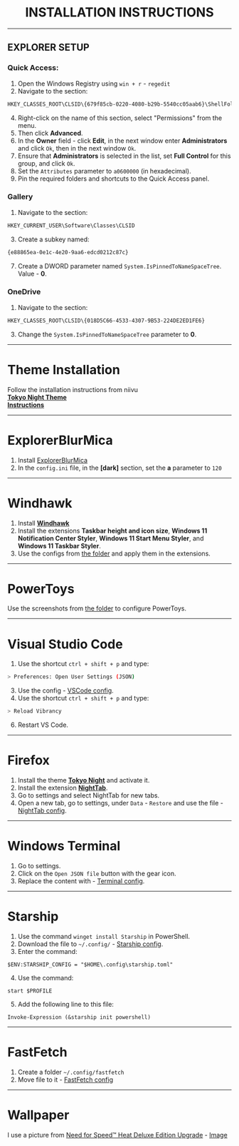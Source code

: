 <h1 align=center>INSTALLATION INSTRUCTIONS</h1>

---

## EXPLORER SETUP

### Quick Access:
1. Open the Windows Registry using `win + r` - `regedit`
2. Navigate to the section:
```bash
HKEY_CLASSES_ROOT\CLSID\{679f85cb-0220-4080-b29b-5540cc05aab6}\ShellFolder
```
4. Right-click on the name of this section, select "Permissions" from the menu.
5. Then click **Advanced**.
6. In the **Owner** field - click **Edit**, in the next window enter **Administrators** and click `Ok`, then in the next window `Ok`.
7. Ensure that **Administrators** is selected in the list, set **Full Control** for this group, and click `Ok`.
8. Set the `Attributes` parameter to ```a0600000``` (in hexadecimal).
9. Pin the required folders and shortcuts to the Quick Access panel.

### Gallery
1. Navigate to the section:
```bash
HKEY_CURRENT_USER\Software\Classes\CLSID
```
3. Create a subkey named:
```bash
{e88865ea-0e1c-4e20-9aa6-edcd0212c87c}
```
7. Create a DWORD parameter named `System.IsPinnedToNameSpaceTree`. Value - **0**.

### OneDrive
1. Navigate to the section:
```bash
HKEY_CLASSES_ROOT\CLSID\{018D5C66-4533-4307-9B53-224DE2ED1FE6}
```
3. Change the `System.IsPinnedToNameSpaceTree` parameter to **0**.

---

# Theme Installation

Follow the installation instructions from niivu<br>
[**Tokyo Night Theme**](https://www.deviantart.com/niivu/art/Tokyo-Night-for-Windows-11-970381220)<br>
[**Instructions**](https://www.deviantart.com/niivu/art/Installing-Windows-Themes-UPDATED-708835586)<br>

---

# ExplorerBlurMica
1. Install [ExplorerBlurMica](https://github.com/Maplespe/ExplorerBlurMica)
2. In the `config.ini` file, in the **[dark]** section, set the **a** parameter to `120`

---

# Windhawk
1. Install [**Windhawk**](https://windhawk.net/)
2. Install the extensions **Taskbar height and icon size**, **Windows 11 Notification Center Styler**, **Windows 11 Start Menu Styler**, and **Windows 11 Taskbar Styler**.
3. Use the configs from [the folder](../.config/windhawk) and apply them in the extensions.

---

# PowerToys
Use the screenshots from [the folder](../.config/powertoys) to configure PowerToys.

---

# Visual Studio Code
1. Use the shortcut `ctrl + shift + p` and type:
```bash
> Preferences: Open User Settings (JSON)
```
3. Use the config - [VSCode config](../.config/vscode/settings.json).
4. Use the shortcut `ctrl + shift + p` and type:
```bash
> Reload Vibrancy
```
6. Restart VS Code.

---

# Firefox
1. Install the theme [**Tokyo Night**](https://addons.mozilla.org/ru/firefox/addon/tokyo-night-theme-for-firefox/) and activate it.
2. Install the extension [**NightTab**](https://addons.mozilla.org/ru/firefox/addon/nighttab/).
3. Go to settings and select NightTab for new tabs.
4. Open a new tab, go to settings, under `Data` - `Restore` and use the file - [NightTab config](.config/firefox/nighttab.json).

---

# Windows Terminal
1. Go to settings.
2. Click on the `Open JSON file` button with the gear icon.
3. Replace the content with - [Terminal config](../.config/terminal/settings.json).

---

# Starship
1. Use the command `winget install Starship` in PowerShell.
2. Download the file to `~/.config/` - [Starship config](../.config/starship.toml).
3. Enter the command:
```pwsh
$ENV:STARSHIP_CONFIG = "$HOME\.config\starship.toml"
```
4. Use the command:
```pwsh
start $PROFILE
```
5. Add the following line to this file:
```pwsh
Invoke-Expression (&starship init powershell)
```

---

# FastFetch
1. Create a folder `~/.config/fastfetch`
2. Move file to it - [FastFetch config](../.config/fastfetch/config.jsonc)

---

# Wallpaper
I use a picture from [Need for Speed™ Heat Deluxe Edition Upgrade](https://www.ea.com/games/need-for-speed/need-for-speed-heat/buy/addon/need-for-speed-heat-deluxe-edition-upgrade) - [Image](https://drop-assets.ea.com/images/20Dwl4UUku94FKgNAOHw91/ad3e2b12b09b78f62fca028072d3f687/OTMM_57492153_NFS_Heat_Deluxe_Key_Art_HORIZONTAL_RGB_10_.jpg?im=AspectCrop=(16,9),xPosition=0.583125,yPosition=0.5611111111111111;Resize=(1280)&q=85)
